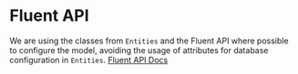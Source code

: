 ﻿# Fluent API
We are using the classes from `Entities` and the Fluent API where possible to configure the model, avoiding the usage of attributes for database configuration in `Entities`.
[Fluent API Docs](https://www.learnentityframeworkcore.com/configuration/fluent-api)